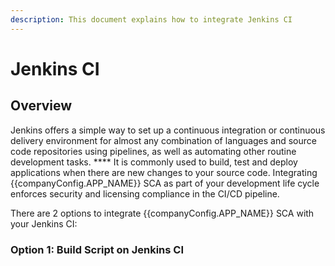 ```yaml
---
description: This document explains how to integrate Jenkins CI
---
```


<script setup>
import { companyConfig } from '../../../../config/companyConfig.js'
</script>

# Jenkins CI

## Overview <a href="#overview" id="overview"></a>

Jenkins offers a simple way to set up a continuous integration or continuous delivery environment for almost any combination of languages and source code repositories using pipelines, as well as automating other routine development tasks. \*\*\*\* It is commonly used to build, test and deploy applications when there are new changes to your source code. Integrating {{companyConfig.APP_NAME}} SCA as part of your development life cycle enforces security and licensing compliance in the CI/CD pipeline.&#x20;

There are 2 options to integrate {{companyConfig.APP_NAME}} SCA with your Jenkins CI:

### Option 1: Build Script on Jenkins CI
